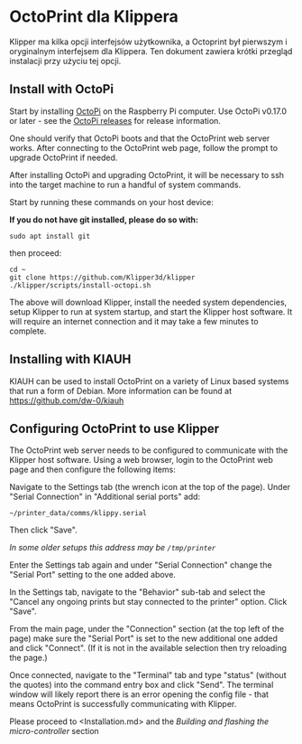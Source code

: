 # OctoPrint dla Klippera

Klipper ma kilka opcji interfejsów użytkownika, a Octoprint był pierwszym i oryginalnym interfejsem dla Klippera. Ten dokument zawiera krótki przegląd instalacji przy użyciu tej opcji.

## Install with OctoPi

Start by installing [OctoPi](https://github.com/guysoft/OctoPi) on the Raspberry Pi computer. Use OctoPi v0.17.0 or later - see the [OctoPi releases](https://github.com/guysoft/OctoPi/releases) for release information.

One should verify that OctoPi boots and that the OctoPrint web server works. After connecting to the OctoPrint web page, follow the prompt to upgrade OctoPrint if needed.

After installing OctoPi and upgrading OctoPrint, it will be necessary to ssh into the target machine to run a handful of system commands.

Start by running these commands on your host device:

**If you do not have git installed, please do so with:**

```
sudo apt install git
```

then proceed:

```
cd ~
git clone https://github.com/Klipper3d/klipper
./klipper/scripts/install-octopi.sh
```

The above will download Klipper, install the needed system dependencies, setup Klipper to run at system startup, and start the Klipper host software. It will require an internet connection and it may take a few minutes to complete.

## Installing with KIAUH

KIAUH can be used to install OctoPrint on a variety of Linux based systems that run a form of Debian. More information can be found at https://github.com/dw-0/kiauh

## Configuring OctoPrint to use Klipper

The OctoPrint web server needs to be configured to communicate with the Klipper host software. Using a web browser, login to the OctoPrint web page and then configure the following items:

Navigate to the Settings tab (the wrench icon at the top of the page). Under "Serial Connection" in "Additional serial ports" add:

```
~/printer_data/comms/klippy.serial
```

Then click "Save".

*In some older setups this address may be `/tmp/printer`*

Enter the Settings tab again and under "Serial Connection" change the "Serial Port" setting to the one added above.

In the Settings tab, navigate to the "Behavior" sub-tab and select the "Cancel any ongoing prints but stay connected to the printer" option. Click "Save".

From the main page, under the "Connection" section (at the top left of the page) make sure the "Serial Port" is set to the new additional one added and click "Connect". (If it is not in the available selection then try reloading the page.)

Once connected, navigate to the "Terminal" tab and type "status" (without the quotes) into the command entry box and click "Send". The terminal window will likely report there is an error opening the config file - that means OctoPrint is successfully communicating with Klipper.

Please proceed to <Installation.md> and the *Building and flashing the micro-controller* section
